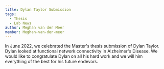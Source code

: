 ```yaml
---
title: Dylan Taylor Submission
tags: 
  - Thesis 
  - Lab News
author: Meghan van der Meer
member: Meghan-van-der-meer
---
```


In June 2022, we celebrated the Master's thesis submission of Dylan Taylor. Dylan looked at functional network connectivity in Alzheimer's Disease. We would like to congratulate Dylan on all his hard work and we will him everything of the best for his future endevors.

<!--
![Unloading from the Kingsbury onto Appledore Island](/images/blog_post_images/2021_coastwise_shoals1.jpg "Unloading from the Kingsbury onto Appledore Island")
-->


<!--

{%
  include gallery.html

  image1="images/blog_post_images/2021_coastwise_shoals2.jpg "
  tooltip1="Group discussion around diversity and inclusion"

  image2="images/blog_post_images/2021_coastwise_shoals3.jpg "
  tooltip2="Orientation to the marine lab"
  
    image3="images/blog_post_images/2021_coastwise_shoals4.jpg "
  tooltip3="Sunset on Appledore Island"
  
      image4="images/blog_post_images/2021_coastwise_shoals5.jpg "
  tooltip4="Quick excursion around the island to see the seal and seabird colonies"


%}
-->
